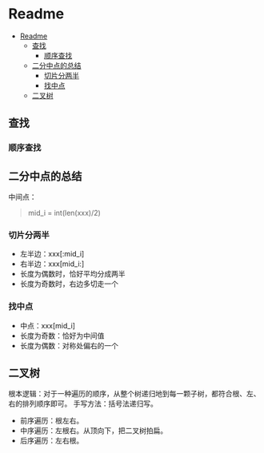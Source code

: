 # Readme

- [Readme](#readme)
  - [查找](#查找)
    - [顺序查找](#顺序查找)
  - [二分中点的总结](#二分中点的总结)
    - [切片分两半](#切片分两半)
    - [找中点](#找中点)
  - [二叉树](#二叉树)

## 查找

### 顺序查找

## 二分中点的总结

中间点：
> mid_i = int(len(xxx)/2)

### 切片分两半

- 左半边：xxx[:mid_i]
- 右半边：xxx[mid_i:]
- 长度为偶数时，恰好平均分成两半
- 长度为奇数时，右边多切走一个

### 找中点

- 中点：xxx[mid_i]
- 长度为奇数：恰好为中间值
- 长度为偶数：对称处偏右的一个

## 二叉树

根本逻辑：对于一种遍历的顺序，从整个树递归地到每一颗子树，都符合根、左、右的排列顺序即可。
手写方法：括号法递归写。

- 前序遍历：根左右。
- 中序遍历：左根右。从顶向下，把二叉树拍扁。
- 后序遍历：左右根。
